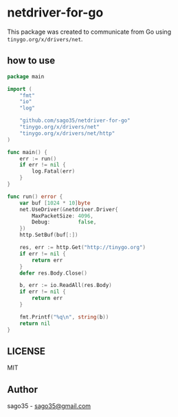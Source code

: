 # netdriver-for-go

This package was created to communicate from Go using `tinygo.org/x/drivers/net`.  

## how to use

```go
package main

import (
	"fmt"
	"io"
	"log"

	"github.com/sago35/netdriver-for-go"
	"tinygo.org/x/drivers/net"
	"tinygo.org/x/drivers/net/http"
)

func main() {
	err := run()
	if err != nil {
		log.Fatal(err)
	}
}

func run() error {
	var buf [1024 * 10]byte
	net.UseDriver(&netdriver.Driver{
		MaxPacketSize: 4096,
		Debug:         false,
	})
	http.SetBuf(buf[:])

	res, err := http.Get("http://tinygo.org")
	if err != nil {
		return err
	}
	defer res.Body.Close()

	b, err := io.ReadAll(res.Body)
	if err != nil {
		return err
	}

	fmt.Printf("%q\n", string(b))
	return nil
}
```

## LICENSE

MIT

## Author

sago35 - <sago35@gmail.com>
